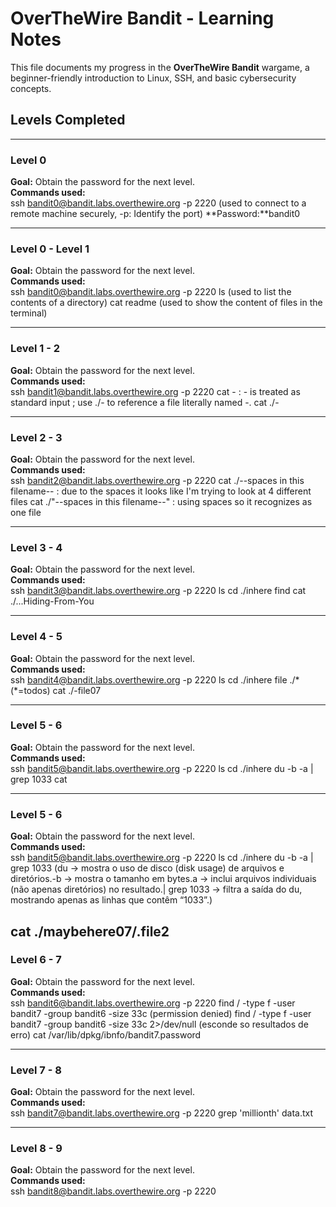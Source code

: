 # OverTheWire Bandit - Learning Notes

This file documents my progress in the **OverTheWire Bandit** wargame, a beginner-friendly introduction to Linux, SSH, and basic cybersecurity concepts.

## Levels Completed
---
### Level 0
**Goal:** Obtain the password for the next level.  
**Commands used:**  
ssh bandit0@bandit.labs.overthewire.org -p 2220  (used to connect to a remote machine securely, -p: Identify the port)
**Password:**bandit0

---
### Level 0 - Level 1
**Goal:** Obtain the password for the next level.  
**Commands used:**  
ssh bandit0@bandit.labs.overthewire.org -p 2220
ls (used to list the contents of a directory)
cat readme (used to show the content of files in the terminal)

---
### Level 1 - 2
**Goal:** Obtain the password for the next level.  
**Commands used:**  
ssh bandit1@bandit.labs.overthewire.org -p 2220
cat - : - is treated as standard input ; use ./- to reference a file literally named -.
cat ./- 

---
### Level 2 - 3
**Goal:** Obtain the password for the next level.  
**Commands used:**  
ssh bandit2@bandit.labs.overthewire.org -p 2220
cat ./--spaces in this filename-- : due to the spaces it looks like I'm trying to look at 4 different files
cat ./"--spaces in this filename--" : using spaces so it recognizes as one file

---
### Level 3 - 4
**Goal:** Obtain the password for the next level.  
**Commands used:**  
ssh bandit3@bandit.labs.overthewire.org -p 2220
ls
cd ./inhere
find
cat ./...Hiding-From-You

---
### Level 4 - 5
**Goal:** Obtain the password for the next level.  
**Commands used:**  
ssh bandit4@bandit.labs.overthewire.org -p 2220
ls
cd ./inhere
file ./* (*=todos)
cat ./-file07

---
### Level 5 - 6
**Goal:** Obtain the password for the next level.  
**Commands used:**  
ssh bandit5@bandit.labs.overthewire.org -p 2220
ls
cd ./inhere
du -b -a | grep 1033
cat 

---
### Level 5 - 6
**Goal:** Obtain the password for the next level.  
**Commands used:**  
ssh bandit5@bandit.labs.overthewire.org -p 2220
ls
cd ./inhere
du -b -a | grep 1033 (du → mostra o uso de disco (disk usage) de arquivos e diretórios.-b → mostra o tamanho em bytes.a → inclui arquivos individuais (não apenas diretórios) no resultado.| grep 1033 → filtra a saída do du, mostrando apenas as linhas que contêm “1033”.)

cat ./maybehere07/.file2
---
### Level 6 - 7
**Goal:** Obtain the password for the next level.  
**Commands used:**  
ssh bandit6@bandit.labs.overthewire.org -p 2220
find / -type f -user bandit7 -group bandit6 -size 33c (permission denied)
find / -type f -user bandit7 -group bandit6 -size 33c 2>/dev/null (esconde so resultados de erro)
cat /var/lib/dpkg/ibnfo/bandit7.password

---
### Level 7 - 8
**Goal:** Obtain the password for the next level.  
**Commands used:**  
ssh bandit7@bandit.labs.overthewire.org -p 2220
grep 'millionth' data.txt

---
### Level 8 - 9
**Goal:** Obtain the password for the next level.  
**Commands used:**  
ssh bandit8@bandit.labs.overthewire.org -p 2220

